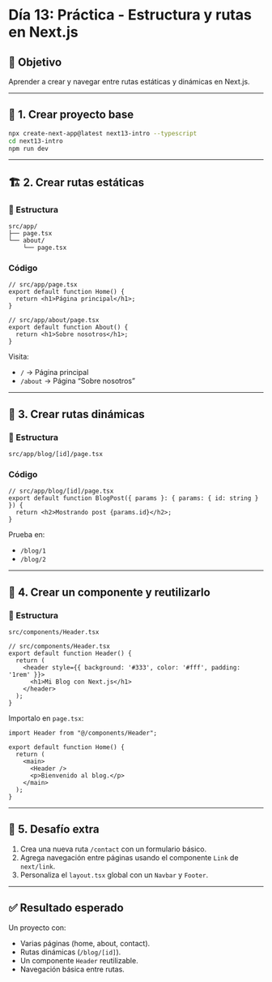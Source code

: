 # Día 13: Práctica - Estructura y rutas en Next.js

## 🎯 Objetivo
Aprender a crear y navegar entre rutas estáticas y dinámicas en Next.js.

---

## 🧰 1. Crear proyecto base
```bash
npx create-next-app@latest next13-intro --typescript
cd next13-intro
npm run dev
```

---

## 🏗️ 2. Crear rutas estáticas

### 📁 Estructura
```
src/app/
├── page.tsx
└── about/
    └── page.tsx
```

### Código
```tsx
// src/app/page.tsx
export default function Home() {
  return <h1>Página principal</h1>;
}
```

```tsx
// src/app/about/page.tsx
export default function About() {
  return <h1>Sobre nosotros</h1>;
}
```

Visita:
- `/` → Página principal  
- `/about` → Página “Sobre nosotros”

---

## 🔄 3. Crear rutas dinámicas

### 📁 Estructura
```
src/app/blog/[id]/page.tsx
```

### Código
```tsx
// src/app/blog/[id]/page.tsx
export default function BlogPost({ params }: { params: { id: string } }) {
  return <h2>Mostrando post {params.id}</h2>;
}
```

Prueba en:
- `/blog/1`
- `/blog/2`

---

## 🧱 4. Crear un componente y reutilizarlo

### 📁 Estructura
```
src/components/Header.tsx
```

```tsx
// src/components/Header.tsx
export default function Header() {
  return (
    <header style={{ background: '#333', color: '#fff', padding: '1rem' }}>
      <h1>Mi Blog con Next.js</h1>
    </header>
  );
}
```

Importalo en `page.tsx`:
```tsx
import Header from "@/components/Header";

export default function Home() {
  return (
    <main>
      <Header />
      <p>Bienvenido al blog.</p>
    </main>
  );
}
```

---

## 🚀 5. Desafío extra
1. Crea una nueva ruta `/contact` con un formulario básico.  
2. Agrega navegación entre páginas usando el componente `Link` de `next/link`.  
3. Personaliza el `layout.tsx` global con un `Navbar` y `Footer`.

---

## ✅ Resultado esperado
Un proyecto con:
- Varias páginas (home, about, contact).  
- Rutas dinámicas (`/blog/[id]`).  
- Un componente `Header` reutilizable.  
- Navegación básica entre rutas.

